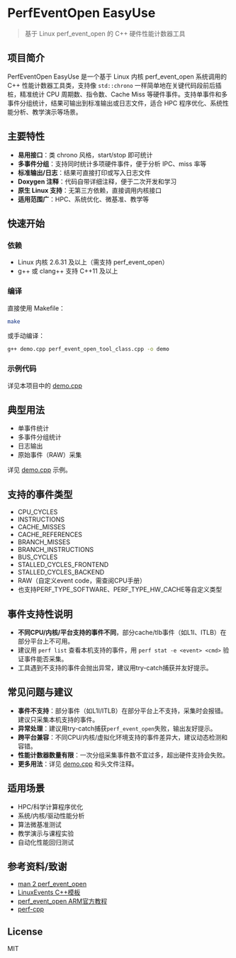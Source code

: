 # PerfEventOpen EasyUse

> 基于 Linux perf_event_open 的 C++ 硬件性能计数器工具

## 项目简介

PerfEventOpen EasyUse 是一个基于 Linux 内核 perf_event_open 系统调用的 C++ 性能计数器工具类，支持像 `std::chrono` 一样简单地在关键代码段前后插桩，精准统计 CPU 周期数、指令数、Cache Miss 等硬件事件。支持单事件和多事件分组统计，结果可输出到标准输出或日志文件，适合 HPC 程序优化、系统性能分析、教学演示等场景。

## 主要特性
- **易用接口**：类 chrono 风格，start/stop 即可统计
- **多事件分组**：支持同时统计多项硬件事件，便于分析 IPC、miss 率等
- **标准输出/日志**：结果可直接打印或写入日志文件
- **Doxygen 注释**：代码自带详细注释，便于二次开发和学习
- **原生 Linux 支持**：无第三方依赖，直接调用内核接口
- **适用范围广**：HPC、系统优化、微基准、教学等

## 快速开始

### 依赖
- Linux 内核 2.6.31 及以上（需支持 perf_event_open）
- g++ 或 clang++ 支持 C++11 及以上

### 编译
直接使用 Makefile：
```bash
make
```
或手动编译：
```bash
g++ demo.cpp perf_event_open_tool_class.cpp -o demo
```

### 示例代码
详见本项目中的 [demo.cpp](./demo.cpp)

## 典型用法
- 单事件统计
- 多事件分组统计
- 日志输出
- 原始事件（RAW）采集

详见 [demo.cpp](./demo.cpp) 示例。

## 支持的事件类型
- CPU_CYCLES
- INSTRUCTIONS
- CACHE_MISSES
- CACHE_REFERENCES
- BRANCH_MISSES
- BRANCH_INSTRUCTIONS
- BUS_CYCLES
- STALLED_CYCLES_FRONTEND
- STALLED_CYCLES_BACKEND
- RAW（自定义event code，需查阅CPU手册）
- 也支持PERF_TYPE_SOFTWARE、PERF_TYPE_HW_CACHE等自定义类型

## 事件支持性说明
- **不同CPU/内核/平台支持的事件不同**，部分cache/tlb事件（如L1I、ITLB）在部分平台上不可用。
- 建议用 `perf list` 查看本机支持的事件，用 `perf stat -e <event> <cmd>` 验证事件能否采集。
- 工具遇到不支持的事件会抛出异常，建议用try-catch捕获并友好提示。

## 常见问题与建议
- **事件不支持**：部分事件（如L1I/ITLB）在部分平台上不支持，采集时会报错。建议只采集本机支持的事件。
- **异常处理**：建议用try-catch捕获`perf_event_open`失败，输出友好提示。
- **跨平台兼容**：不同CPU/内核/虚拟化环境支持的事件差异大，建议动态检测和容错。
- **性能计数器数量有限**：一次分组采集事件数不宜过多，超出硬件支持会失败。
- **更多用法**：详见 [demo.cpp](./demo.cpp) 和头文件注释。

## 适用场景
- HPC/科学计算程序优化
- 系统/内核/驱动性能分析
- 算法微基准测试
- 教学演示与课程实验
- 自动化性能回归测试

## 参考资料/致谢
- [man 2 perf_event_open](https://man7.org/linux/man-pages/man2/perf_event_open.2.html)
- [LinuxEvents C++模板](https://gist.github.com/lemire/7838881cc01df5023bb55a2653f793bc)
- [perf_event_open ARM官方教程](https://learn.arm.com/learning-paths/servers-and-cloud-computing/arm_pmu/perf_event_open/)
- [perf-cpp](https://github.com/jmuehlig/perf-cpp)

## License
MIT
